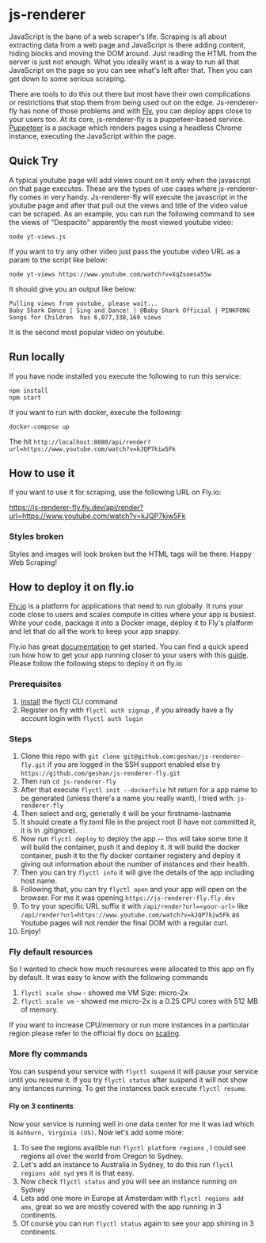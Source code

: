 # js-renderer

JavaScript is the bane of a web scraper's life. Scraping is all about extracting data from a web page and JavaScript is there adding content, hiding blocks and moving the DOM around. Just reading the HTML from the server is just not enough. What you ideally want is a way to run all that JavaScript on the page so you can see what's left after that. Then you can get down to some serious scraping.

There are tools to do this out there but most have their own complications or restrictions that stop them from being used out on the edge. Js-renderer-fly has none of those problems and with [Fly](https://fly.io), you can deploy apps close to your users too. At its core, js-renderer-fly is a puppeteer-based service. [Puppeteer](https://pptr.dev/) is a package which renders pages using a headless Chrome instance, executing the JavaScript within the page.

## Quick Try

A typical youtube page will add views count on it only when the javascript on that page executes. These are the types of use cases where js-renderer-fly comes in very handy. Js-renderer-fly will execute the javascript in the youtube page and after that pull out the views and title of the video value can be scraped.
As an example, you can run the following command to see the views of "Despacito" apparently the most viewed youtube video:

```
node yt-views.js
```

If you want to try any other video just pass the youtube video URL as a param to the script like below:

```
node yt-views https://www.youtube.com/watch?v=XqZsoesa55w
```

It should give you an output like below:

```
Pulling views from youtube, please wait...
Baby Shark Dance | Sing and Dance! | @Baby Shark Official | PINKFONG Songs for Children  has 6,077,338,169 views
```

It is the second most popular video on youtube.

## Run locally

If you have node installed you execute the following to run this service:

```
npm install
npm start
```

If you want to run with docker, execute the following:

```
docker-compose up
```

The hit `http://localhost:8080/api/render?url=https://www.youtube.com/watch?v=kJQP7kiw5Fk`

## How to use it

If you want to use it for scraping, use the following URL on Fly.io:

https://js-renderer-fly.fly.dev/api/render?url=https://www.youtube.com/watch?v=kJQP7kiw5Fk

### Styles broken

Styles and images will look broken but the HTML tags will be there. Happy Web Scraping!

## How to deploy it on fly.io

[Fly.io](https://fly.io) is a platform for applications that need to run globally. It runs your code close to users and scales compute in cities where your app is busiest. Write your code, package it into a Docker image, deploy it to Fly's platform and let that do all the work to keep your app snappy.

Fly.io has great [documentation](https://fly.io/docs/) to get started. You can find a quick speed run how how to get your app running closer to your users with this [guide](https://fly.io/docs/speedrun/). Please follow the following steps to deploy it on fly.io

### Prerequisites

1. [Install](https://fly.io/docs/getting-started/installing-flyctl/) the flyctl CLI command
1. Register on fly with `flyctl auth signup` , if you already have a fly account login with `flyctl auth login`

### Steps

1. Clone this repo with `git clone git@github.com:geshan/js-renderer-fly.git` if you are logged in the SSH support enabled else try `https://github.com/geshan/js-renderer-fly.git`
1. Then run `cd js-renderer-fly`
1. After that execute `flyctl init --dockerfile` hit return for a app name to be generated (unless there's a name you really want), I tried with: `js-renderer-fly`
1. Then select and org, generally it will be your firstname-lastname
1. It should create a fly.toml file in the project root (I have not committed it, it is in .gitignore).
1. Now run `flyctl deploy` to deploy the app -- this will take some time it will build the container, push it and deploy it. It will build the docker container, push it to the fly docker container registery and deploy it giving out information about the number of instances and their health.
1. Then you can try `flyctl info` it will give the details of the app including host name. 
1. Following that, you can try `flyctl open` and your app will open on the browser. For me it was opening `https://js-renderer-fly.fly.dev`
1. To try your specific URL suffix it with `/api/render?url=<your-url>` like `/api/render?url=https://www.youtube.com/watch?v=kJQP7kiw5Fk` as Youtube pages will not render the final DOM with a regular curl.
1. Enjoy!

### Fly default resources

So I wanted to check how much resources were allocated to this app on fly by default. It was easy to know with the following commands

1. `flyctl scale show` - showed me VM Size: micro-2x
1. `flyctl scale vm` - showed me micro-2x is a 0.25 CPU cores with 512 MB of memory.

If you want to increase CPU/memory or run more instances in a particular region please refer to the official fly docs on [scaling](https://fly.io/docs/scaling/).

### More fly commands

You can suspend your service with `flyctl suspend` it will pause your service until you resume it. If you try `flyctl status` after suspend it will not show any isntances running. To get the instances back execute `flyctl resume`.

#### Fly on 3 continents

Now your service is running well in one data center for me it was iad which is `Ashburn, Virginia (US)`. Now let's add some more:

1. To see the regions availble run `flyctl platform regions` , I could see regions all over the world from Oregon to Sydney.
1. Let's add an instance to Australia in Sydney, to do this run `flyctl regions add syd` yes it is that easy.
1. Now check `flyctl status` and you will see an instance running on Sydney
1. Lets add one more in Europe at Amsterdam with `flyctl regions add ams`, great so we are mostly covered with the app running in 3 continents.
1. Of course you can run `flyctl status` again to see your app shining in 3 continents.
